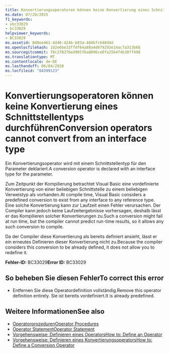 ```yaml
---
title: Konvertierungsoperatoren können keine Konvertierung eines Schnittstellentyps durchführen
ms.date: 07/20/2015
f1_keywords:
- vbc33029
- bc33029
helpviewer_keywords:
- BC33029
ms.assetid: 0d0ee461-dd48-424b-b83a-484bfc648d4d
ms.openlocfilehash: 1d2e6be33ffdf64a88a4d079293e14ac7a313b68
ms.sourcegitcommit: f8c270376ed905f6a8896ce0fe25b4f4b38ff498
ms.translationtype: MT
ms.contentlocale: de-DE
ms.lasthandoff: 06/04/2020
ms.locfileid: "84399123"
---
```

# <a name="conversion-operators-cannot-convert-from-an-interface-type"></a><span data-ttu-id="7577d-102">Konvertierungsoperatoren können keine Konvertierung eines Schnittstellentyps durchführen</span><span class="sxs-lookup"><span data-stu-id="7577d-102">Conversion operators cannot convert from an interface type</span></span>
<span data-ttu-id="7577d-103">Ein Konvertierungsoperator wird mit einem Schnittstellentyp für den Parameter deklariert.</span><span class="sxs-lookup"><span data-stu-id="7577d-103">A conversion operator is declared with an interface type for the parameter.</span></span>  
  
 <span data-ttu-id="7577d-104">Zum Zeitpunkt der Kompilierung betrachtet Visual Basic eine vordefinierte Konvertierung von einer beliebigen Schnittstelle zu einem beliebigen Verweistyp als vorhanden.</span><span class="sxs-lookup"><span data-stu-id="7577d-104">At compile time, Visual Basic considers a predefined conversion to exist from any interface to any reference type.</span></span> <span data-ttu-id="7577d-105">Eine solche Konvertierung kann zur Laufzeit einen Fehler verursachen. Der Compiler kann jedoch keine Laufzeitergebnisse vorhersagen, deshalb lässt er das Kompilieren solcher Konvertierungen zu.</span><span class="sxs-lookup"><span data-stu-id="7577d-105">Such a conversion might fail at run time, but the compiler cannot predict run-time results, so it allows any such conversion to compile.</span></span>  
  
 <span data-ttu-id="7577d-106">Da der Compiler diese Konvertierung als bereits definiert ansieht, lässt er ein erneutes Definieren dieser Konvertierung nicht zu.</span><span class="sxs-lookup"><span data-stu-id="7577d-106">Because the compiler considers this conversion to be already defined, it does not allow you to redefine it.</span></span>  
  
 <span data-ttu-id="7577d-107">**Fehler-ID:** BC33029</span><span class="sxs-lookup"><span data-stu-id="7577d-107">**Error ID:** BC33029</span></span>  
  
## <a name="to-correct-this-error"></a><span data-ttu-id="7577d-108">So beheben Sie diesen Fehler</span><span class="sxs-lookup"><span data-stu-id="7577d-108">To correct this error</span></span>  
  
- <span data-ttu-id="7577d-109">Entfernen Sie diese Operatordefinition vollständig.</span><span class="sxs-lookup"><span data-stu-id="7577d-109">Remove this operator definition entirely.</span></span> <span data-ttu-id="7577d-110">Sie ist bereits vordefiniert.</span><span class="sxs-lookup"><span data-stu-id="7577d-110">It is already predefined.</span></span>  
  
## <a name="see-also"></a><span data-ttu-id="7577d-111">Weitere Informationen</span><span class="sxs-lookup"><span data-stu-id="7577d-111">See also</span></span>

- [<span data-ttu-id="7577d-112">Operatorprozeduren</span><span class="sxs-lookup"><span data-stu-id="7577d-112">Operator Procedures</span></span>](../programming-guide/language-features/procedures/operator-procedures.md)
- [<span data-ttu-id="7577d-113">Operator Statement</span><span class="sxs-lookup"><span data-stu-id="7577d-113">Operator Statement</span></span>](../language-reference/statements/operator-statement.md)
- [<span data-ttu-id="7577d-114">Vorgehensweise: Definieren eines Operators</span><span class="sxs-lookup"><span data-stu-id="7577d-114">How to: Define an Operator</span></span>](../programming-guide/language-features/procedures/how-to-define-an-operator.md)
- [<span data-ttu-id="7577d-115">Vorgehensweise: Definieren eines Konvertierungsoperators</span><span class="sxs-lookup"><span data-stu-id="7577d-115">How to: Define a Conversion Operator</span></span>](../programming-guide/language-features/procedures/how-to-define-a-conversion-operator.md)
